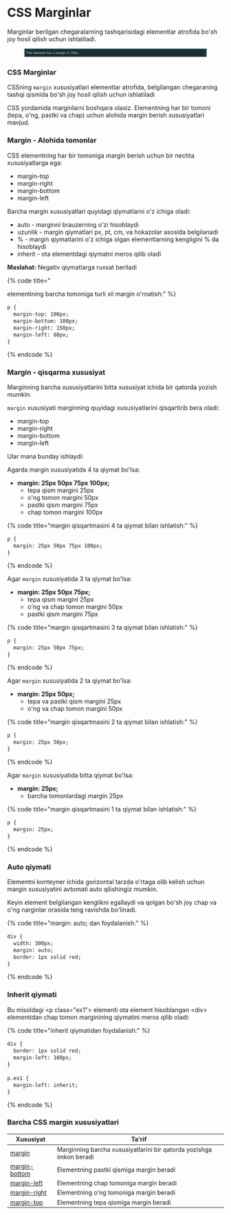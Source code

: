 # CSS Marginlar

Marginlar berilgan chegaralarning tashqarisidagi elementlar atrofida bo'sh joy hosil qilish uchun ishlatiladi.

<figure><img src="../../../.gitbook/assets/image (123).png" alt=""><figcaption></figcaption></figure>

### CSS Marginlar <a href="#css-margin" id="css-margin"></a>

CSSning `margin` xususiyatlari elementlar atrofida, belgilangan chegaraning tashqi qismida bo'sh joy hosil qilish uchun ishlatiladi

CSS yordamida marginlarni boshqara olasiz. Elementning har bir tomoni (tepa, o'ng, pastki va chap) uchun alohida margin berish xususiyatlari mavjud.

### Margin - Alohida tomonlar <a href="#margin-individual-tomonlarda" id="margin-individual-tomonlarda"></a>

CSS elementning har bir tomoniga margin berish uchun bir nechta xususiyatlarga ega:

* margin-top
* margin-right
* margin-bottom
* margin-left

Barcha margin xususiyatlari quyidagi qiymatlarni o'z ichiga oladi:

* auto - marginni brauzerning o'zi hisoblaydi
* uzunlik - margin qiymatlari px, pt, cm, va hokazolar asosida belgilanadi
* % - margin qiymatlarini o'z ichiga olgan elementlarning kengligini % da hisoblaydi
* inherit - ota elementdagi qiymatni meros qilib oladi

**Maslahat:** Negativ qiymatlarga ruxsat beriladi

{% code title="<p> elementining barcha tomoniga turli xil margin o'rnatish:" %}
```
p {
  margin-top: 100px;
  margin-bottom: 100px;
  margin-right: 150px;
  margin-left: 80px;
}
```
{% endcode %}

### Margin - qisqarma xususiyat <a href="#margin-qisqartmasi" id="margin-qisqartmasi"></a>

Marginning barcha xususiyatlarini bitta xususiyat ichida bir qatorda yozish mumkin.

`margin` xususiyati marginning quyidagi xususiyatlarini qisqartirib bera oladi:

* margin-top
* margin-right
* margin-bottom
* margin-left

Ular mana bunday ishlaydi:

Agarda margin xususiyatida 4 ta qiymat bo'lsa:

* **margin: 25px 50px 75px 100px;**
  * tepa qism margini 25px
  * o'ng tomon margini 50px
  * pastki qism margini 75px
  * chap tomon margini 100px

{% code title="margin qisqartmasini 4 ta qiymat bilan ishlatish:" %}
```
p {
  margin: 25px 50px 75px 100px;
}
```
{% endcode %}

Agar `margin` xususiyatida 3 ta qiymat bo'lsa:

* **margin: 25px 50px 75px;**
  * tepa qism margini 25px
  * o'ng va chap tomon margini 50px
  * pastki qism margini 75px

{% code title="margin qisqartmasini 3 ta qiymat bilan ishlatish:" %}
```
p {
  margin: 25px 50px 75px;
}
```
{% endcode %}

Agar `margin` xususiyatida 2 ta qiymat bo'lsa:

* **margin: 25px 50px;**
  * tepa va pastki qism margini 25px
  * o'ng va chap tomon margini 50px

{% code title="margin qisqartmasini 2 ta qiymat bilan ishlatish:" %}
```
p {
  margin: 25px 50px;
}
```
{% endcode %}

Agar `margin` xususiyatida bitta qiymat bo'lsa:

* **margin: 25px;**
  * barcha tomonlardagi margin 25px

{% code title="margin qisqartmasini 1 ta qiymat bilan ishlatish:" %}
```
p {
  margin: 25px;
}
```
{% endcode %}

### Auto qiymati <a href="#auto-qiymati" id="auto-qiymati"></a>

Elementni konteyner ichida gorizontal tarzda o'rtaga olib kelish uchun margin xususiyatini avtomati auto  qilishingiz mumkin.

Keyin element belgilangan kenglikni egallaydi va qolgan bo'sh joy chap va o'ng narginlar orasida teng ravishda bo'linadi.

{% code title="margin: auto; dan foydalanish:" %}
```
div {
  width: 300px;
  margin: auto;
  border: 1px solid red;
}
```
{% endcode %}

### Inherit qiymati <a href="#inherit-qiymati" id="inherit-qiymati"></a>

Bu misoldagi \<p class="ex1"> elementi ota element hisoblangan \<div> elementidan chap tomon marginining qiymatini meros qilib oladi:

{% code title="inherit qiymatidan foydalanish:" %}
```
div {
  border: 1px solid red;
  margin-left: 100px;
}

p.ex1 {
  margin-left: inherit;
}
```
{% endcode %}

### Barcha CSS margin xususiyatlari <a href="#barcha-css-margin-xususiyatlari" id="barcha-css-margin-xususiyatlari"></a>

| Xususiyat                                                               | Ta'rif                                                              |
| ----------------------------------------------------------------------- | ------------------------------------------------------------------- |
| [margin](https://www.w3schools.com/cssref/pr\_margin.asp)               | Marginning barcha xususiyatlarini bir qatorda yozishga imkon beradi |
| [margin-bottom](https://www.w3schools.com/cssref/pr\_margin-bottom.asp) | Elementning pastki qismiga margin beradi                            |
| [margin-left](https://www.w3schools.com/cssref/pr\_margin-left.asp)     | Elementning chap tomoniga margin beradi                             |
| [margin-right](https://www.w3schools.com/cssref/pr\_margin-right.asp)   | Elementning o'ng tomoniga margin beradi                             |
| [margin-top](https://www.w3schools.com/cssref/pr\_margin-top.asp)       | Elementning tepa qismiga margin beradi                              |
